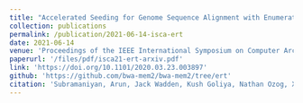 ```yaml
---
title: "Accelerated Seeding for Genome Sequence Alignment with Enumerated Radix Trees"
collection: publications
permalink: /publication/2021-06-14-isca-ert
date: 2021-06-14
venue: 'Proceedings of the IEEE International Symposium on Computer Architecture (ISCA)'
paperurl: '/files/pdf/isca21-ert-arxiv.pdf'
link: 'https://doi.org/10.1101/2020.03.23.003897'
github: 'https://github.com/bwa-mem2/bwa-mem2/tree/ert'
citation: 'Subramaniyan, Arun, Jack Wadden, Kush Goliya, Nathan Ozog, Xiao Wu, Satish Narayanasamy, David Blaauw, and Reetuparna Das. 2021. &quot;Accelerated Seeding for Genome Sequence Alignment with Enumerated Radix Trees.&quot; <i>Proceedings of the IEEE International Symposium on Computer Architecture (ISCA)</i> (to appear)'
---
```

